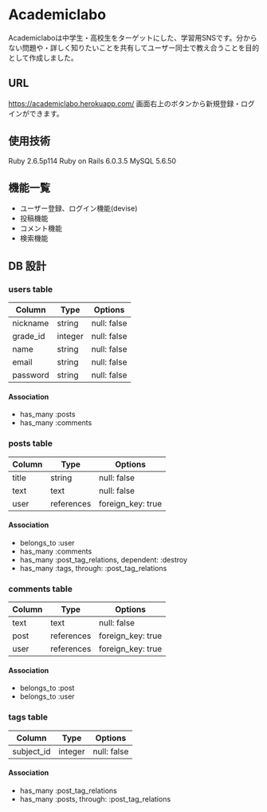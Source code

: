 # Academiclabo
Academiclaboは中学生・高校生をターゲットにした、学習用SNSです。分からない問題や・詳しく知りたいことを共有してユーザー同士で教え合うことを目的として作成しました。

## URL
https://academiclabo.herokuapp.com/
画面右上のボタンから新規登録・ログインができます。

## 使用技術
Ruby 2.6.5p114
Ruby on Rails 6.0.3.5
MySQL 5.6.50

## 機能一覧
- ユーザー登録、ログイン機能(devise)
- 投稿機能
- コメント機能
- 検索機能

## DB 設計

### users table

| Column             | Type                | Options                 |
|--------------------|---------------------|-------------------------|
| nickname           | string              | null: false             |
| grade_id           | integer             | null: false             |
| name               | string              | null: false             |
| email              | string              | null: false             |
| password           | string              | null: false             |

#### Association

- has_many :posts
- has_many :comments

### posts table

| Column                              | Type       | Options           |
|-------------------------------------|------------|-------------------|
| title                               | string     | null: false       |
| text                                | text       | null: false       |
| user                                | references | foreign_key: true |

#### Association

- belongs_to :user
- has_many :comments
- has_many :post_tag_relations, dependent: :destroy
- has_many :tags, through: :post_tag_relations

### comments table

| Column      | Type       | Options           |
|-------------|------------|-------------------|
| text        | text       | null: false       |
| post        | references | foreign_key: true |
| user        | references | foreign_key: true |

#### Association

- belongs_to :post
- belongs_to :user

### tags table

| Column      | Type       | Options           |
|-------------|------------|-------------------|
| subject_id  | integer    | null: false       |

#### Association

- has_many :post_tag_relations
- has_many :posts, through: :post_tag_relations